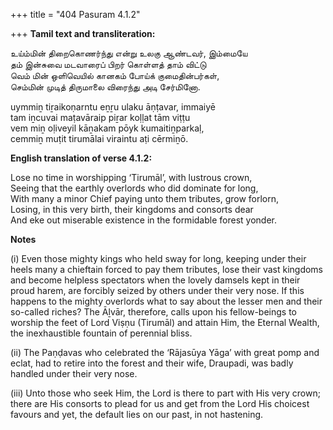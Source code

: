 +++
title = "404 Pasuram 4.1.2"

+++
**Tamil text and transliteration:**

உய்ம்மின் திறைகொணர்ந்து என்று உலகு ஆண்டவர், இம்மையே  
தம் இன்சுவை மடவாரைப் பிறர் கொள்ளத் தாம் விட்டு  
வெம் மின் ஒளிவெயில் கானகம் போய்க் குமைதின்பர்கள்,  
செம்மின் முடித் திருமாலை விரைந்து அடி சேர்மினோ.

uymmiṉ tiṟaikoṇarntu eṉṟu ulaku āṇṭavar, immaiyē  
tam iṉcuvai maṭavāraip piṟar koḷḷat tām viṭṭu  
vem miṉ oḷiveyil kāṉakam pōyk kumaitiṉparkaḷ,  
cemmiṉ muṭit tirumālai viraintu aṭi cērmiṉō.

**English translation of verse 4.1.2:**

Lose no time in worshipping ‘Tirumāl’, with lustrous crown,  
Seeing that the earthly overlords who did dominate for long,  
With many a minor Chief paying unto them tributes, grow forlorn,  
Losing, in this very birth, their kingdoms and consorts dear  
And eke out miserable existence in the formidable forest yonder.

**Notes**

\(i\) Even those mighty kings who held sway for long, keeping under their heels many a chieftain forced to pay them tributes, lose their vast kingdoms and become helpless spectators when the lovely damsels kept in their proud harem, are forcibly seized by others under their very nose. If this happens to the mighty overlords what to say about the lesser men and their so-called riches? The Āḻvār, therefore, calls upon his fellow-beings to worship the feet of Lord Viṣṇu (Tirumāl) and attain Him, the Eternal Wealth, the inexhaustible fountain of perennial bliss.

\(ii\) The Paṇḍavas who celebrated the ‘Rājasūya Yāga’ with great pomp and eclat, had to retire into the forest and their wife, Draupadi, was badly handled under their very nose.

\(iii\) Unto those who seek Him, the Lord is there to part with His very crown; there are His consorts to plead for us and get from the Lord His choicest favours and yet, the default lies on our past, in not hastening.



